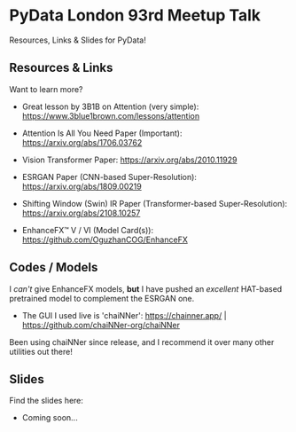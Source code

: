 # PyData London 93rd Meetup Talk

Resources, Links & Slides for PyData!

## Resources & Links

Want to learn more?

- Great lesson by 3B1B on Attention (very simple): https://www.3blue1brown.com/lessons/attention

- Attention Is All You Need Paper (Important): https://arxiv.org/abs/1706.03762

- Vision Transformer Paper: https://arxiv.org/abs/2010.11929

- ESRGAN Paper (CNN-based Super-Resolution): https://arxiv.org/abs/1809.00219

- Shifting Window (Swin) IR Paper (Transformer-based Super-Resolution): https://arxiv.org/abs/2108.10257

- EnhanceFX™ V / VI (Model Card(s)): https://github.com/OguzhanCOG/EnhanceFX

## Codes / Models

I *can't* give EnhanceFX models, **but** I have pushed an *excellent* HAT-based pretrained model to complement the ESRGAN one.

- The GUI I used live is 'chaiNNer': https://chainner.app/ | https://github.com/chaiNNer-org/chaiNNer

Been using chaiNNer since release, and I recommend it over many other utilities out there!

## Slides

Find the slides here:

- Coming soon...
